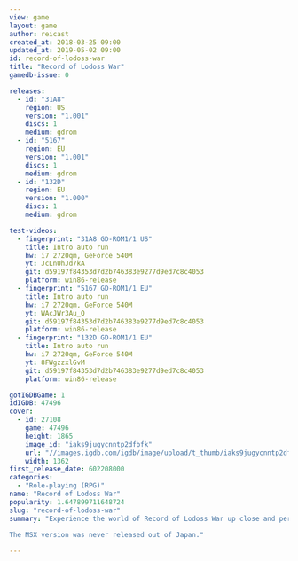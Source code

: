 ```yaml
---
view: game
layout: game
author: reicast
created_at: 2018-03-25 09:00
updated_at: 2019-05-02 09:00
id: record-of-lodoss-war
title: "Record of Lodoss War"
gamedb-issue: 0

releases:
  - id: "31A8"
    region: US
    version: "1.001"
    discs: 1
    medium: gdrom
  - id: "5167"
    region: EU
    version: "1.001"
    discs: 1
    medium: gdrom
  - id: "132D"
    region: EU
    version: "1.000"
    discs: 1
    medium: gdrom

test-videos:
  - fingerprint: "31A8 GD-ROM1/1 US"
    title: Intro auto run
    hw: i7 2720qm, GeForce 540M
    yt: JcLnUhJd7kA
    git: d59197f84353d7d2b746383e9277d9ed7c8c4053
    platform: win86-release
  - fingerprint: "5167 GD-ROM1/1 EU"
    title: Intro auto run
    hw: i7 2720qm, GeForce 540M
    yt: WAcJWr3Au_Q
    git: d59197f84353d7d2b746383e9277d9ed7c8c4053
    platform: win86-release
  - fingerprint: "132D GD-ROM1/1 EU"
    title: Intro auto run
    hw: i7 2720qm, GeForce 540M
    yt: 8FWgzzxlGvM
    git: d59197f84353d7d2b746383e9277d9ed7c8c4053
    platform: win86-release

gotIGDBGame: 1
idIGDB: 47496
cover:
  - id: 27108
    game: 47496
    height: 1865
    image_id: "iaks9jugycnntp2dfbfk"
    url: "//images.igdb.com/igdb/image/upload/t_thumb/iaks9jugycnntp2dfbfk.jpg"
    width: 1362
first_release_date: 602208000
categories:
  - "Role-playing (RPG)"
name: "Record of Lodoss War"
popularity: 1.647899711648724
slug: "record-of-lodoss-war"
summary: "Experience the world of Record of Lodoss War up close and personal in an epic 3D Action/RPG. Take control of a mysterious warrior from the past, resurrected to save the future, on a colossal quest filled with pulse-pounding action and high adventure. Join forces with popular characters from the Lodoss universe and combat hundreds of vicious enemies with dozens of spectacular spells. 
 
The MSX version was never released out of Japan."

---
```


